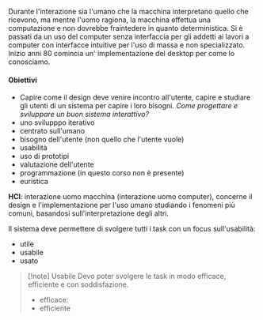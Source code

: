 Durante l'interazione sia l'umano che la macchina interpretano quello che ricevono, ma mentre l'uomo ragiona, la macchina effettua una computazione e non dovrebbe fraintedere in quanto deterministica.
Si è passati da un uso del computer senza interfaccia per gli addetti ai lavori a computer con interfacce intuitive per l'uso di massa e non specializzato.
Inizio anni 80 comincia un' implementazione del desktop per come lo conosciamo.
#### Obiettivi
- Capire come il design deve venire incontro all'utente, capire e studiare gli utenti di un sistema per capire i loro bisogni.
*Come progettare e sviluppare un buon sistema interattivo?*
- uno svilupppo iterativo
- centrato sull'umano
- bisogno dell'utente (non quello che l'utente vuole)
- usabilità
- uso di prototipi
- valutazione dell'utente
- programmazione (in questo corso non è presente)
- euristica

**HCI**: interazione uomo macchina (interazione uomo computer), concerne il design e l'implementazione per l'uso umano studiando i fenomeni più comuni, basandosi sull'interpretazione degli altri.

Il sistema deve permettere di svolgere tutti i task con un focus sull'usabilità:
- utile
- usabile
- usato

>[!note] Usabile
>Devo poter svolgere le task in modo efficace, efficiente e con soddisfazione.
>- efficace: 
>- efficiente


